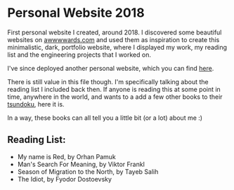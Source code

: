 # Personal Website 2018

First personal website I created, around 2018. I discovered some beautiful websites on [awwwwards.com](https://www.awwwards.com) and used them as inspiration to create this minimalistic, dark, portfolio website, where I displayed my work, my reading list and the engineering projects that I worked on.

I've since deployed another personal website, which you can find [here](https://www.abdelshokair.tech).

There is still value in this file though. I'm specifically talking about the reading list I included back then. If anyone is reading this at some point in time, anywhere in the world, and wants to a add a few other books to their [tsundoku](https://en.wikipedia.org/wiki/Tsundoku), here it is.

In a way, these books can all tell you a little bit (or a lot) about me :)

## Reading List:

- My name is Red, by Orhan Pamuk
- Man's Search For Meaning, by Viktor Frankl
- Season of Migration to the North, by Tayeb Salih
- The Idiot, by Fyodor Dostoevsky
